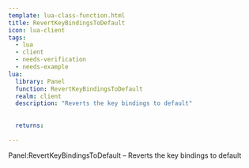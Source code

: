 ```yaml
---
template: lua-class-function.html
title: RevertKeyBindingsToDefault
icon: lua-client
tags:
  - lua
  - client
  - needs-verification
  - needs-example
lua:
  library: Panel
  function: RevertKeyBindingsToDefault
  realm: client
  description: "Reverts the key bindings to default"
  
  
  returns:
    
---
```


<div class="lua__search__keywords">
Panel:RevertKeyBindingsToDefault &#x2013; Reverts the key bindings to default
</div>
